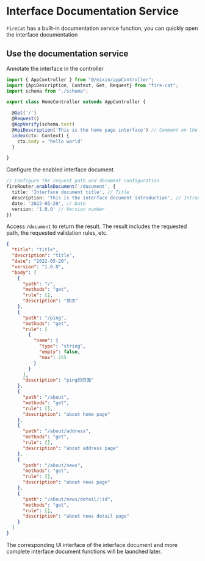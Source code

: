 # Interface Documentation Service

`FireCat` has a built-in documentation service function, you can quickly open the interface documentation

## Use the documentation service

Annotate the interface in the controller

```ts
import { AppController } from "@/mixin/appController";
import {ApiDescription, Context, Get, Request} from "fire-cat";
import schema from "./schema";

export class HomeController extends AppController {

  @Get('/')
  @Request()
  @AppVerify(schema.test)
  @ApiDescription('This is the home page interface') // Comment on the interface
  index(ctx: Context) {
    ctx.body = 'hello world'
  }

}
```
Configure the enabled interface document

```ts
// Configure the request path and document configuration
fireRouter.enableDocument('/document', {
  title: 'Interface document title', // Title
  description: 'This is the interface document introduction', // Introduction
  date: '2022-05-20', // Date
  version: '1.0.0' // Version number
})
```

Access `/document` to return the result. The result includes the requested path, the requested validation rules, etc.
```json
{
  "title": "title",
  "description": "title",
  "date": "2022-05-20",
  "version": "1.0.0",
  "body": [
    {
      "path": "/",
      "methods": "get",
      "rule": [],
      "description": "首页"
    },
    {
      "path": "/ping",
      "methods": "get",
      "rule": [
        {
          "name": {
            "type": "string",
            "empty": false,
            "max": 255
          }
        }
      ],
      "description": "ping的页面"
    },
    {
      "path": "/about",
      "methods": "get",
      "rule": [],
      "description": "about home page"
    },
    {
      "path": "/about/address",
      "methods": "get",
      "rule": [],
      "description": "about address page"
    },
    {
      "path": "/about/news",
      "methods": "get",
      "rule": [],
      "description": "about news page"
    },
    {
      "path": "/about/news/detail/:id",
      "methods": "get",
      "rule": [],
      "description": "about news detail page"
    }
  ]
}
```

The corresponding UI interface of the interface document and more complete interface document functions will be launched later.